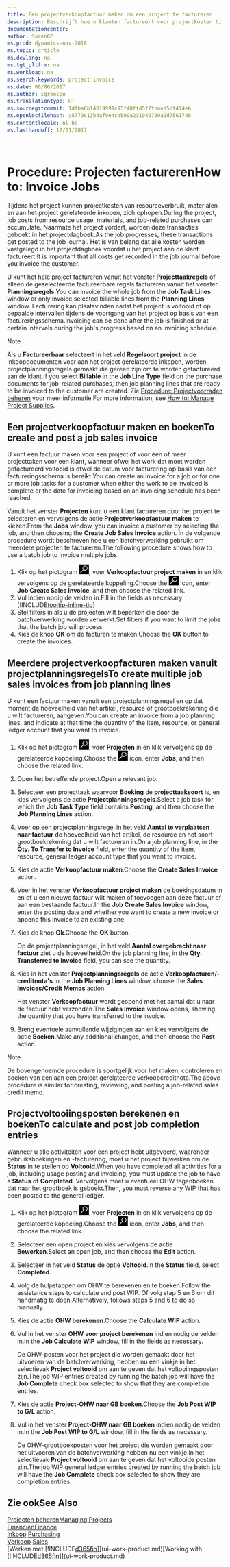 ```yaml
---
title: Een projectverkoopfactuur maken om een project te factureren
description: Beschrijft hoe u klanten factureert voor projectkosten tijdens de voortgang van een project.
documentationcenter: 
author: SorenGP
ms.prod: dynamics-nav-2018
ms.topic: article
ms.devlang: na
ms.tgt_pltfrm: na
ms.workload: na
ms.search.keywords: project invoice
ms.date: 06/06/2017
ms.author: sgroespe
ms.translationtype: HT
ms.sourcegitcommit: 1dfba8b14019991c95f40ffd5f7fbaed5df414eb
ms.openlocfilehash: a8779c13b4af9e4cab09a231949799a2d7561746
ms.contentlocale: nl-be
ms.lasthandoff: 12/01/2017

---
```

# <a name="how-to-invoice-jobs"></a><span data-ttu-id="22827-103">Procedure: Projecten factureren</span><span class="sxs-lookup"><span data-stu-id="22827-103">How to: Invoice Jobs</span></span>
<span data-ttu-id="22827-104">Tijdens het project kunnen projectkosten van resourceverbruik, materialen en aan het project gerelateerde inkopen, zich ophopen.</span><span class="sxs-lookup"><span data-stu-id="22827-104">During the project, job costs from resource usage, materials, and job-related purchases can accumulate.</span></span> <span data-ttu-id="22827-105">Naarmate het project vordert, worden deze transacties geboekt in het projectdagboek.</span><span class="sxs-lookup"><span data-stu-id="22827-105">As the job progresses, these transactions get posted to the job journal.</span></span> <span data-ttu-id="22827-106">Het is van belang dat alle kosten worden vastgelegd in het projectdagboek voordat u het project aan de klant factureert.</span><span class="sxs-lookup"><span data-stu-id="22827-106">It is important that all costs get recorded in the job journal before you invoice the customer.</span></span>

<span data-ttu-id="22827-107">U kunt het hele project factureren vanuit het venster **Projecttaakregels** of alleen de geselecteerde factureerbare regels factureren vanuit het venster **Planningsregels**.</span><span class="sxs-lookup"><span data-stu-id="22827-107">You can invoice the whole job from the **Job Task Lines** window or only invoice selected billable lines from the **Planning Lines** window.</span></span> <span data-ttu-id="22827-108">Facturering kan plaatsvinden nadat het project is voltooid of op bepaalde intervallen tijdens de voortgang van het project op basis van een factureringsschema.</span><span class="sxs-lookup"><span data-stu-id="22827-108">Invoicing can be done after the job is finished or at certain intervals during the job's progress based on an invoicing schedule.</span></span>

> [!NOTE]  
>   <span data-ttu-id="22827-109">Als u **Factureerbaar** selecteert in het veld **Regelsoort project** in de inkoopdocumenten voor aan het project gerelateerde inkopen, worden projectplanningsregels gemaakt die gereed zijn om te worden gefactureerd aan de klant.</span><span class="sxs-lookup"><span data-stu-id="22827-109">If you select **Billable** in the **Job Line Type** field on the purchase documents for job-related purchases, then job planning lines that are ready to be invoiced to the customer are created.</span></span> <span data-ttu-id="22827-110">Zie [Procedure: Projectvoorraden beheren](projects-how-manage-project-supplies.md) voor meer informatie.</span><span class="sxs-lookup"><span data-stu-id="22827-110">For more information, see [How to: Manage Project Supplies](projects-how-manage-project-supplies.md).</span></span>

## <a name="to-create-and-post-a-job-sales-invoice"></a><span data-ttu-id="22827-111">Een projectverkoopfactuur maken en boeken</span><span class="sxs-lookup"><span data-stu-id="22827-111">To create and post a job sales invoice</span></span>
<span data-ttu-id="22827-112">U kunt een factuur maken voor een project of voor één of meer projecttaken voor een klant, wanneer ofwel het werk dat moet worden gefactureerd voltooid is ofwel de datum voor facturering op basis van een factureringsschema is bereikt.</span><span class="sxs-lookup"><span data-stu-id="22827-112">You can create an invoice for a job or for one or more job tasks for a customer when either the work to be invoiced is complete or the date for invoicing based on an invoicing schedule has been reached.</span></span>

<span data-ttu-id="22827-113">Vanuit het venster **Projecten** kunt u een klant factureren door het project te selecteren en vervolgens de actie **Projectverkoopfactuur maken** te kiezen.</span><span class="sxs-lookup"><span data-stu-id="22827-113">From the **Jobs** window, you can invoice a customer by selecting the job, and then choosing the **Create Job Sales Invoice** action.</span></span> <span data-ttu-id="22827-114">In de volgende procedure wordt beschreven hoe u een batchverwerking gebruikt om meerdere projecten te factureren.</span><span class="sxs-lookup"><span data-stu-id="22827-114">The following procedure shows how to use a batch job to invoice multiple jobs.</span></span>  

1. <span data-ttu-id="22827-115">Klik op het pictogram ![Zoeken naar pagina of rapport](media/ui-search/search_small.png "pictogram Zoeken naar pagina of rapport"), voer **Verkoopfactuur project maken** in en klik vervolgens op de gerelateerde koppeling.</span><span class="sxs-lookup"><span data-stu-id="22827-115">Choose the ![Search for Page or Report](media/ui-search/search_small.png "Search for Page or Report icon") icon, enter **Job Create Sales Invoice**, and then choose the related link.</span></span>  
2. <span data-ttu-id="22827-116">Vul indien nodig de velden in.</span><span class="sxs-lookup"><span data-stu-id="22827-116">Fill in the fields as necessary.</span></span> [!INCLUDE[tooltip-inline-tip](includes/tooltip-inline-tip_md.md)]
3. <span data-ttu-id="22827-117">Stel filters in als u de projecten wilt beperken die door de batchverwerking worden verwerkt.</span><span class="sxs-lookup"><span data-stu-id="22827-117">Set filters if you want to limit the jobs that the batch job will process.</span></span>
4. <span data-ttu-id="22827-118">Kies de knop **OK** om de facturen te maken.</span><span class="sxs-lookup"><span data-stu-id="22827-118">Choose the **OK** button to create the invoices.</span></span>  

## <a name="to-create-multiple-job-sales-invoices-from-job-planning-lines"></a><span data-ttu-id="22827-119">Meerdere projectverkoopfacturen maken vanuit projectplanningsregels</span><span class="sxs-lookup"><span data-stu-id="22827-119">To create multiple job sales invoices from job planning lines</span></span>
<span data-ttu-id="22827-120">U kunt een factuur maken vanuit een projectplanningsregel en op dat moment de hoeveelheid van het artikel, resource of grootboekrekening die u wilt factureren, aangeven.</span><span class="sxs-lookup"><span data-stu-id="22827-120">You can create an invoice from a job planning lines, and indicate at that time the quantity of the item, resource, or general ledger account that you want to invoice.</span></span>

1. <span data-ttu-id="22827-121">Klik op het pictogram ![Zoeken naar pagina of rapport](media/ui-search/search_small.png "pictogram Zoeken naar pagina of rapport"), voer **Projecten** in en klik vervolgens op de gerelateerde koppeling.</span><span class="sxs-lookup"><span data-stu-id="22827-121">Choose the ![Search for Page or Report](media/ui-search/search_small.png "Search for Page or Report icon") icon, enter **Jobs**, and then choose the related link.</span></span>
2. <span data-ttu-id="22827-122">Open het betreffende project.</span><span class="sxs-lookup"><span data-stu-id="22827-122">Open a relevant job.</span></span>
3. <span data-ttu-id="22827-123">Selecteer een projecttaak waarvoor **Boeking** de **projecttaaksoort** is, en kies vervolgens de actie **Projectplanningsregels**.</span><span class="sxs-lookup"><span data-stu-id="22827-123">Select a job task for which the **Job Task Type** field contains **Posting**, and then choose the **Job Planning Lines** action.</span></span>  
4. <span data-ttu-id="22827-124">Voer op een projectplanningsregel in het veld **Aantal te verplaatsen naar factuur** de hoeveelheid van het artikel, de resource en het soort grootboekrekening dat u wilt factureren in.</span><span class="sxs-lookup"><span data-stu-id="22827-124">On a job planning line, in the **Qty. To Transfer to Invoice** field, enter the quantity of the item, resource, general ledger account type that you want to invoice.</span></span>  
5. <span data-ttu-id="22827-125">Kies de actie **Verkoopfactuur maken**.</span><span class="sxs-lookup"><span data-stu-id="22827-125">Choose the **Create Sales Invoice** action.</span></span>
6. <span data-ttu-id="22827-126">Voer in het venster **Verkoopfactuur project maken** de boekingsdatum in en of u een nieuwe factuur wilt maken of toevoegen aan deze factuur of aan een bestaande factuur.</span><span class="sxs-lookup"><span data-stu-id="22827-126">In the **Job Create Sales Invoice** window, enter the posting date and whether you want to create a new invoice or append this invoice to an existing one.</span></span>
7. <span data-ttu-id="22827-127">Kies de knop **Ok**.</span><span class="sxs-lookup"><span data-stu-id="22827-127">Choose the **OK** button.</span></span>  

    <span data-ttu-id="22827-128">Op de projectplanningsregel, in het veld **Aantal overgebracht naar factuur** ziet u de hoeveelheid.</span><span class="sxs-lookup"><span data-stu-id="22827-128">On the job planning line, in the **Qty. Transferred to Invoice** field, you can see the quantity.</span></span>
8. <span data-ttu-id="22827-129">Kies in het venster **Projectplanningsregels** de actie **Verkoopfacturen/-creditnota's**.</span><span class="sxs-lookup"><span data-stu-id="22827-129">In the **Job Planning Lines** window, choose the **Sales Invoices/Credit Memos** action.</span></span>

    <span data-ttu-id="22827-130">Het venster **Verkoopfactuur** wordt geopend met het aantal dat u naar de factuur hebt verzonden.</span><span class="sxs-lookup"><span data-stu-id="22827-130">The **Sales Invoice** window opens, showing the quantity that you have transferred to the invoice.</span></span>  
9. <span data-ttu-id="22827-131">Breng eventuele aanvullende wijzigingen aan en kies vervolgens de actie **Boeken**.</span><span class="sxs-lookup"><span data-stu-id="22827-131">Make any additional changes, and then choose the **Post** action.</span></span>

> [!NOTE]  
>   <span data-ttu-id="22827-132">De bovengenoemde procedure is soortgelijk voor het maken, controleren en boeken van een aan een project gerelateerde verkoopcreditnota.</span><span class="sxs-lookup"><span data-stu-id="22827-132">The above procedure is similar for creating, reviewing, and posting a job-related sales credit memo.</span></span>

## <a name="to-calculate-and-post-job-completion-entries"></a><span data-ttu-id="22827-133">Projectvoltooiingsposten berekenen en boeken</span><span class="sxs-lookup"><span data-stu-id="22827-133">To calculate and post job completion entries</span></span>
<span data-ttu-id="22827-134">Wanneer u alle activiteiten voor een project hebt uitgevoerd, waaronder gebruiksboekingen en -facturering, moet u het project bijwerken om de **Status** in te stellen op **Voltooid**.</span><span class="sxs-lookup"><span data-stu-id="22827-134">When you have completed all activities for a job, including usage posting and invoicing, you must update the job to have a **Status** of **Completed**.</span></span> <span data-ttu-id="22827-135">Vervolgens moet u eventueel OHW tegenboeken dat naar het grootboek is geboekt.</span><span class="sxs-lookup"><span data-stu-id="22827-135">Then, you must reverse any WIP that has been posted to the general ledger.</span></span>

1. <span data-ttu-id="22827-136">Klik op het pictogram ![Zoeken naar pagina of rapport](media/ui-search/search_small.png "pictogram Zoeken naar pagina of rapport"), voer **Projecten** in en klik vervolgens op de gerelateerde koppeling.</span><span class="sxs-lookup"><span data-stu-id="22827-136">Choose the ![Search for Page or Report](media/ui-search/search_small.png "Search for Page or Report icon") icon, enter **Jobs**, and then choose the related link.</span></span>  
2. <span data-ttu-id="22827-137">Selecteer een open project en kies vervolgens de actie **Bewerken**.</span><span class="sxs-lookup"><span data-stu-id="22827-137">Select an open job, and then choose the **Edit** action.</span></span>
3. <span data-ttu-id="22827-138">Selecteer in het veld **Status** de optie **Voltooid**.</span><span class="sxs-lookup"><span data-stu-id="22827-138">In the **Status** field, select **Completed**.</span></span>
4. <span data-ttu-id="22827-139">Volg de hulpstappen om OHW te berekenen en te boeken.</span><span class="sxs-lookup"><span data-stu-id="22827-139">Follow the assistance steps to calculate and post WIP.</span></span> <span data-ttu-id="22827-140">Of volg stap 5 en 6 om dit handmatig te doen.</span><span class="sxs-lookup"><span data-stu-id="22827-140">Alternatively, follows steps 5 and 6 to do so manually.</span></span>  
5. <span data-ttu-id="22827-141">Kies de actie **OHW berekenen**.</span><span class="sxs-lookup"><span data-stu-id="22827-141">Choose the **Calculate WIP** action.</span></span>
6. <span data-ttu-id="22827-142">Vul in het venster **OHW voor project berekenen** indien nodig de velden in.</span><span class="sxs-lookup"><span data-stu-id="22827-142">In the **Job Calculate WIP** window, fill in the fields as necessary.</span></span>  

     <span data-ttu-id="22827-143">De OHW-posten voor het project die worden gemaakt door het uitvoeren van de batchverwerking, hebben nu een vinkje in het selectievak **Project voltooid** om aan te geven dat het voltooiingsposten zijn.</span><span class="sxs-lookup"><span data-stu-id="22827-143">The job WIP entries created by running the batch job will have the **Job Complete** check box selected to show that they are completion entries.</span></span>  
7. <span data-ttu-id="22827-144">Kies de actie **Project-OHW naar GB boeken**.</span><span class="sxs-lookup"><span data-stu-id="22827-144">Choose the **Job Post WIP to G/L** action.</span></span>
8. <span data-ttu-id="22827-145">Vul in het venster **Project-OHW naar GB boeken** indien nodig de velden in.</span><span class="sxs-lookup"><span data-stu-id="22827-145">In the **Job Post WIP to G/L** window, fill in the fields as necessary.</span></span>  

     <span data-ttu-id="22827-146">De OHW-grootboekposten voor het project die worden gemaakt door het uitvoeren van de batchverwerking hebben nu een vinkje in het selectievak **Project voltooid** om aan te geven dat het voltooide posten zijn.</span><span class="sxs-lookup"><span data-stu-id="22827-146">The job WIP general ledger entries created by running the batch job will have the **Job Complete** check box selected to show they are completion entries.</span></span>

## <a name="see-also"></a><span data-ttu-id="22827-147">Zie ook</span><span class="sxs-lookup"><span data-stu-id="22827-147">See Also</span></span>
[<span data-ttu-id="22827-148">Projecten beheren</span><span class="sxs-lookup"><span data-stu-id="22827-148">Managing Projects</span></span>](projects-manage-projects.md)  
[<span data-ttu-id="22827-149">Financiën</span><span class="sxs-lookup"><span data-stu-id="22827-149">Finance</span></span>](finance.md)  
<span data-ttu-id="22827-150">[Inkoop](purchasing-manage-purchasing.md)       </span><span class="sxs-lookup"><span data-stu-id="22827-150">[Purchasing](purchasing-manage-purchasing.md)       </span></span>  
<span data-ttu-id="22827-151">[Verkoop](sales-manage-sales.md)    </span><span class="sxs-lookup"><span data-stu-id="22827-151">[Sales](sales-manage-sales.md)    </span></span>  
<span data-ttu-id="22827-152">[Werken met [!INCLUDE[d365fin](includes/d365fin_md.md)]](ui-work-product.md)</span><span class="sxs-lookup"><span data-stu-id="22827-152">[Working with [!INCLUDE[d365fin](includes/d365fin_md.md)]](ui-work-product.md)</span></span>  

